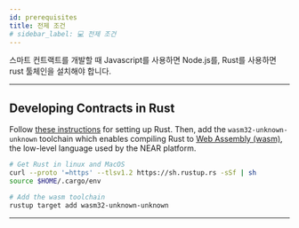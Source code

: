 ```yaml
---
id: prerequisites
title: 전제 조건
# sidebar_label: 💻 전제 조건
---
```


스마트 컨트랙트를 개발할 때 Javascript를 사용하면 Node.js를, Rust를 사용하면 rust 툴체인을 설치해야 합니다.


---

## Developing Contracts in Rust

Follow [these instructions](https://doc.rust-lang.org/book/ch01-01-installation.html) for setting up Rust. Then, add the `wasm32-unknown-unknown` toolchain which enables compiling Rust to [Web Assembly (wasm)](https://webassembly.org/), the low-level language used by the NEAR platform.

```bash
# Get Rust in linux and MacOS
curl --proto '=https' --tlsv1.2 https://sh.rustup.rs -sSf | sh
source $HOME/.cargo/env

# Add the wasm toolchain
rustup target add wasm32-unknown-unknown
```

---

